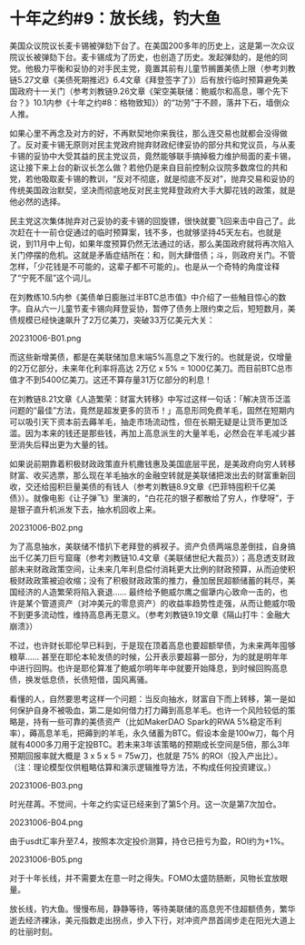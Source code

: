 # 十年之约#9：放长线，钓大鱼 #

美国众议院议长麦卡锡被弹劾下台了。在美国200多年的历史上，这是第一次众议院议长被弹劾下台。麦卡锡成为了历史，也创造了历史。发起弹劾的，是他的同党。他极力平衡和妥协的对手民主党，竟置其前有儿童节搁置美债上限（参考刘教链5.27文章《美债死期推迟》6.4文章《拜登签字了》）后有放行临时预算避免美国政府十一关门（参考刘教链9.26文章《架空美联储：鲍威尔和高息，哪个先下台？》10.1内参《十年之约#8：格物致知》）的“功劳”于不顾，落井下石，墙倒众人推。

如果心里不再念及对方的好，不再默契地你来我往，那么连交易也就都会没得做了。反对麦卡锡无原则对民主党政府抛弃财政纪律妥协的部分共和党议员，与从麦卡锡的妥协中大受其益的民主党议员，竟然能够联手搞掉极力维护局面的麦卡锡，这让接下来上台的新议长怎么做？若他仍是来自目前控制众议院多数席位的共和党，若他吸取麦卡锡的教训，“反对不彻底，就是彻底不反对”，抛弃交易和妥协的传统美国政治默契，坚决而彻底地反对民主党拜登政府大手大脚花钱的政策，就是他必然的选择。

民主党这次集体抛弃对己妥协的麦卡锡的回旋镖，很快就要飞回来击中自己了。此次赶在十一前仓促通过的临时预算案，钱不多，也就够坚持45天左右。也就是说，到11月中上旬，如果年度预算仍然无法通过的话，那么美国政府就将再次陷入关门停摆的危机。这就是矛盾症结所在：和，则大肆借债；斗，则政府关门。不管怎样，「少花钱是不可能的，这辈子都不可能的」。也是从一个奇特的角度诠释了“宁死不屈”这个词儿。

在刘教练10.5内参《美债单日膨胀过半BTC总市值》中介绍了一些触目惊心的数字。自从六一儿童节麦卡锡向拜登妥协，暂停了债务上限约束之后，短短数月，美债规模已经快速飙升了2万亿美刀，突破33万亿美元大关：

20231006-B01.png

而这些新增美债，都是在美联储加息末端5%高息之下发行的。也就是说，仅增量的2万亿部分，未来年化利率将高达 2万亿 x 5% = 1000亿美刀。而目前BTC总市值才不到5400亿美刀。这还不算存量31万亿部分的利息！

在刘教链8.21文章《人造繁荣：财富大转移》中写过这样一句话：「解决货币泛滥问题的“最佳”方法，竟然是超发更多的货币！」高息形同免费羊毛，固然在短期内可以吸引天下资本前去薅羊毛，抽走市场流动性，但在长期无疑是让货币更加泛滥。因为本来的钱还是那些钱，再加上高息派生的大量羊毛，必然会在羊毛减少甚至消失后释出更为大量的钱。

如果说前期靠着积极财政政策直升机撒钱惠及美国底层平民，是美政府向穷人转移财富、收买选票，那么现在羊毛抽水的金融空转就是美联储把泼出去的财富重新回收，交还给囤积巨量美债的有钱人（参考刘教链8.9文章《巴菲特囤积千亿美债》）。就像电影《让子弹飞》里演的，“白花花的银子都散给了穷人，作孽呀”，于是银子直升机派发下去，抽水机回收上来。

20231006-B02.png

为了高息抽水，美联储不惜扒下老拜登的裤衩子。资产负债两端息差倒挂，自身搞出千亿美刀巨亏窟窿（参考刘教链10.4文章《美联储世纪大裁员》）；高息透支财政部未来财政政策空间，让未来几年利息偿付消耗更大比例的财政预算，从而迫使积极财政政策被迫收缩；没有了积极财政政策的推力，叠加居民超额储蓄的耗尽，美国经济的人造繁荣将陷入衰退…… 最终给予鲍威尔鹰之倔犟内心致命一击的，也许是某个管道资产（对冲美元的零息资产）的收益率趋势性走强，从而让鲍威尔吸不到更多流动性，维持高息再无意义。（参考刘教链9.19文章《隔山打牛：金融大崩溃》）

不过，也许财长耶伦早已料到，于是现在顶着高息也要超额举债，为未来两年囤够粮草…… 甚至在耶伦本轮发债的时候，公开表示要超募一部分，为的就是明年年中进行回购。也许是耶伦算准了鲍威尔明年年中就要开始降息，到时候回购高息债，换发低息债，长债短借，国风离骚。

看懂的人，自然要思考这样一个问题：当反向抽水，财富自下而上转移，第一是如何保护自身不被吸血，第二是如何借力打力薅到高息羊毛。也许一个风险较低的策略是，持有一些可靠的美债资产（比如MakerDAO Spark的RWA 5%稳定币利率），薅高息羊毛，把薅到的羊毛，永久储蓄为BTC。假设本金是100w刀，每个月就有4000多刀用于定投BTC。若未来3年该策略的预期成长空间是5倍，那么3年预期回报率就大概是 3 x 5 x 5 = 75w刀，也就是 75% 的ROI（投入产出比）。（注：理论模型仅供粗略估算和演示逻辑推导方法，不构成任何投资建议。）

20231006-B03.png

时光荏苒。不觉间，十年之约实证已经来到了第5个月。这一次是第7次加仓。

20231006-B04.png

由于usdt汇率升至7.4，按照本次定投价测算，持仓已扭亏为盈，ROI约为+1%。

20231006-B05.png

对于十年长线，并不需要太在意一时之得失。FOMO太盛防肠断，风物长宜放眼量。

放长线，钓大鱼。慢慢布局，静静等待，等待美联储的高息兜不住超额债务，繁华逝去经济裸泳，美元指数走出拐点，步入下行，对冲资产昂首阔步走在阳光大道上的壮丽时刻。
